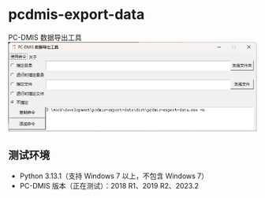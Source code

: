 # pcdmis-export-data

PC-DMIS 数据导出工具  
![alt text](doc/img/image1.png)

## 测试环境

* Python 3.13.1（支持 Windows 7 以上，不包含 Windows 7）  
* PC-DMIS 版本（正在测试）：2018 R1、2019 R2、2023.2